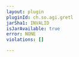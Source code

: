 ```yaml
---
layout: plugin
pluginId: ch.so.agi.gretl
jarSha1: INVALID
isJarAvailable: true
error: NONE
violations: []

---
```

